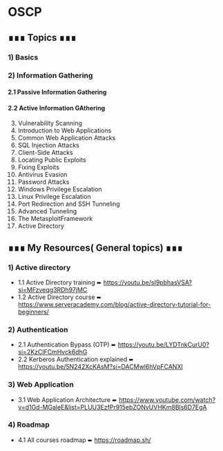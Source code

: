 # OSCP
## ∎∎∎ Topics ∎∎∎
### 1) Basics
### 2) Information Gathering
#### 2.1 Passive Information Gathering
#### 2.2 Active Information GAthering
3) Vulnerability Scanning
4) Introduction to Web Applications
5) Common Web Application Attacks
6) SQL Injection Attacks
7) Client-Side Attacks
8) Locating Public Exploits
9) Fixing Exploits
10) Antivirus Evasion
11) Password Attacks
12) Windows Privilege Escalation
13) Linux Privilege Escalation
14) Port Redirection and SSH Tunneling
15) Advanced Tunneling
16) The MetasploitFramework
17) Active Directory

## ∎∎∎ My Resources( General topics) ∎∎∎
### 1) Active directory
  * 1.1 Active Directory training ➨ https://youtu.be/sI9pbhasVSA?si=MFzveqg3RDh97jMC
  * 1.2 Active Directory course ➨ https://www.serveracademy.com/blog/active-directory-tutorial-for-beginners/
### 2) Authentication
  * 2.1 Authentication Bypass (OTP) ➨ https://youtu.be/LYDTnkCurU0?si=2KzClFCmHvck6dhG
  * 2.2 Kerberos Authentication explained ➨ https://youtu.be/5N242XcKAsM?si=DACMwl6hVpFCANXI
### 3) Web Application
  * 3.1 Web Application Architecture ➨ https://www.youtube.com/watch?v=d1Gd-MGaleE&list=PLUU3EzfPr915ebZONvUVHKm8Bls6D7EgA
### 4) Roadmap 
 * 4.1 All courses roadmap ➨ https://roadmap.sh/
